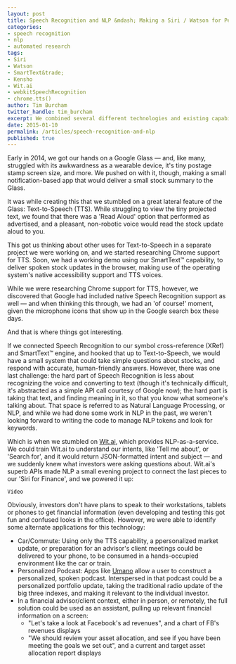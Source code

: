 ```yaml
---
layout: post
title: Speech Recognition and NLP &mdash; Making a Siri / Watson for Personalized Finance
categories: 
- speech recognition
- nlp
- automated research
tags: 
- Siri
- Watson 
- SmartText&trade;
- Kensho
- Wit.ai
- webkitSpeechRecognition
- chrome.tts()
author: Tim Burcham
twitter_handle: tim_burcham
excerpt: We combined several different technologies and existing capabilities to make a voice-driven, human-friendly financial answer engine.
date: 2015-01-10
permalink: /articles/speech-recognition-and-nlp
published: true
---
```


Early in 2014, we got our hands on a Google Glass &mdash; and, like many, struggled with its awkwardness as a wearable device, it's tiny postage stamp screen size, and more.  We pushed on with it, though, making a small notification-based app that would deliver a small stock summary to the Glass.

It was while creating this that we stumbled on a great lateral feature of the Glass: Text-to-Speech (TTS). While struggling to view the tiny projected text, we found that there was a 'Read Aloud' option that performed as advertised, and a pleasant, non-robotic voice would read the stock update aloud to you.

This got us thinking about other uses for Text-to-Speech in a separate project we were working on, and we started researching Chrome support for TTS.  Soon, we had a working demo using our SmartText&trade; capability, to deliver spoken stock updates in the browser, making use of the operating system's native accessibility support and TTS voices.

While we were researching Chrome support for TTS, however, we discovered that Google had included native Speech Recognition support as well &mdash; and when thinking this through, we had an 'of course!' moment, given the microphone icons that show up in the Google search box these days.

And that is where things got interesting.

If we connected Speech Recognition to our symbol cross-reference (XRef) and SmartText&trade; engine, and hooked that up to Text-to-Speech, we would have a small system that could take simple questions about stocks, and respond with accurate, human-friendly answers.  However, there was one last challenge: the hard part of Speech Recognition is less about recognizing the voice and converting to text (though it's technically difficult, it's abstracted as a simple API call courtesy of Google now); the hard part is taking that text, and finding meaning in it, so that you know what someone's talking about.  That space is referred to as Natural Language Processing, or NLP, and while we had done some work in NLP in the past, we weren't looking forward to writing the code to manage NLP tokens and look for keywords.

Which is when we stumbled on [Wit.ai](http://wit.ai), which provides NLP-as-a-service.  We could train Wit.ai to understand our intents, like 'Tell me about', or 'Search for', and it would return JSON-formatted intent and subject &mdash; and we suddenly knew what investors were asking questions about.  Wit.ai's superb APIs made NLP a small evening project to connect the last pieces to our 'Siri for Finance', and we powered it up:

```
Video
```

Obviously, investors don't have plans to speak to their workstations, tablets or phones to get financial information (even developing and testing this got fun and confused looks in the office). However, we were able to identify some alternate applications for this technology:

- Car/Commute: Using only the TTS capability, a ppersonalized market update, or preparation for an advisor's client meetings could be delivered to your phone, to be consumed in a hands-occupied environment like the car or train.
- Personalized Podcast: Apps like [Umano](https://umano.me/) allow a user to construct a personalized, spoken podcast.  Interspersed in that podcast could be a personalized portfolio update, taking the traditional radio update of the big three indexes, and making it relevant to the individual investor.
- In a financial advisor/client context, either in person, or remotely, the full solution could be used as an assistant, pulling up relevant financial information on a screen:
    - "Let's take a look at Facebook's ad revenues", and a chart of FB's revenues displays
    - "We should review your asset allocation, and see if you have been meeting the goals we set out", and a current and target asset allocation report displays



